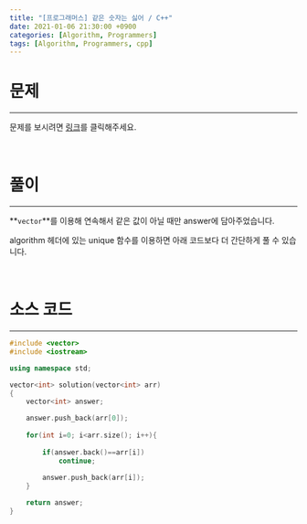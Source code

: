 ```yaml
---
title: "[프로그래머스] 같은 숫자는 싫어 / C++"
date: 2021-01-06 21:30:00 +0900
categories: [Algorithm, Programmers]
tags: [Algorithm, Programmers, cpp]
---
```




# **문제**

---



문제를 보시려면 [링크](https://programmers.co.kr/learn/courses/30/lessons/12906)를 클릭해주세요. 

<br/>

# **풀이**

---

**`vector`**를 이용해 연속해서 같은 값이 아닐 때만 answer에 담아주었습니다.

algorithm 헤더에 있는 unique 함수를 이용하면 아래 코드보다 더 간단하게 풀 수 있습니다.

<br/>

# **소스 코드**

---



```c++
#include <vector>
#include <iostream>

using namespace std;

vector<int> solution(vector<int> arr) 
{
    vector<int> answer;

    answer.push_back(arr[0]);
    
    for(int i=0; i<arr.size(); i++){
        
        if(answer.back()==arr[i])
            continue;
        
        answer.push_back(arr[i]);
    }

    return answer;
}
```

<br/>

<br/>